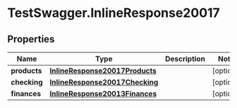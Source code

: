 # TestSwagger.InlineResponse20017

## Properties

Name | Type | Description | Notes
------------ | ------------- | ------------- | -------------
**products** | [**InlineResponse20017Products**](InlineResponse20017Products.md) |  | [optional] 
**checking** | [**InlineResponse20017Checking**](InlineResponse20017Checking.md) |  | [optional] 
**finances** | [**InlineResponse20013Finances**](InlineResponse20013Finances.md) |  | [optional] 



